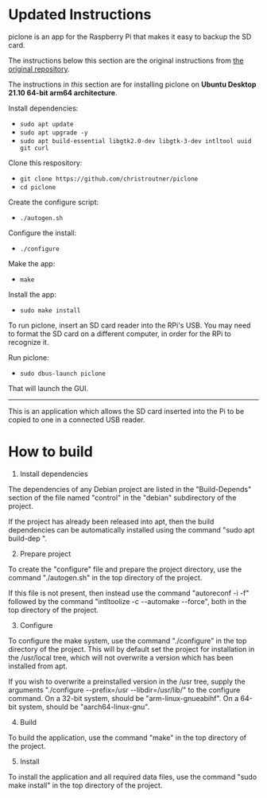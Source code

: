 # Updated Instructions

piclone is an app for the Raspberry Pi that makes it easy to backup the SD card.

The instructions below this section are the original instructions from [the original repository](https://github.com/raspberrypi-ui/piclone).

The instructions in _this_ section are for installing piclone on **Ubuntu Desktop 21.10 64-bit arm64 architecture**.

Install dependencies:

- `sudo apt update`
- `sudo apt upgrade -y`
- `sudo apt build-essential libgtk2.0-dev libgtk-3-dev intltool uuid git curl`

Clone this respository:

- `git clone https://github.com/christroutner/piclone`
- `cd piclone`

Create the configure script:

- `./autogen.sh`

Configure the install:

- `./configure`

Make the app:

- `make`

Install the app:

- `sudo make install`

To run piclone, insert an SD card reader into the RPi's USB. You may need to format the SD card on a different computer, in order for the RPi to recognize it.

Run piclone:

- `sudo dbus-launch piclone`

That will launch the GUI.

---

This is an application which allows the SD card inserted into the Pi to be copied to one in a connected USB reader.

# How to build

1. Install dependencies

The dependencies of any Debian project are listed in the "Build-Depends" section
of the file named "control" in the "debian" subdirectory of the project.

If the project has already been released into apt, then the build dependencies
can be automatically installed using the command "sudo apt build-dep <package-name>".

2. Prepare project

To create the "configure" file and prepare the project directory, use the command
"./autogen.sh" in the top directory of the project.

If this file is not present, then instead use the command "autoreconf -i -f"
followed by the command "intltoolize -c --automake --force", both in the top directory
of the project.

3. Configure

To configure the make system, use the command "./configure" in the top directory of
the project. This will by default set the project for installation in the /usr/local tree,
which will not overwrite a version which has been installed from apt.

If you wish to overwrite a preinstalled version in the /usr tree, supply the arguments
"./configure --prefix=/usr --libdir=/usr/lib/<library-location>" to the configure command.
On a 32-bit system, <library-location> should be "arm-linux-gnueabihf".
On a 64-bit system, <library-location> should be "aarch64-linux-gnu".

4. Build

To build the application, use the command "make" in the top directory of the project.

5. Install

To install the application and all required data files, use the command "sudo make install"
in the top directory of the project.
